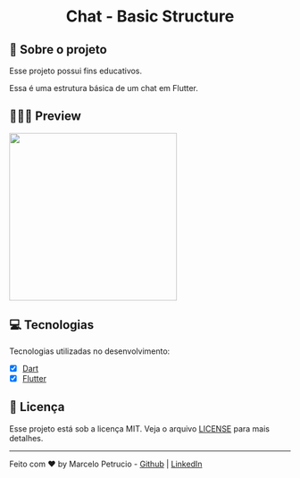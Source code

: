 <h1 align="center">
  Chat - Basic Structure
</h1>

## 🚀 Sobre o projeto

Esse projeto possui fins educativos.

Essa é uma estrutura básica de um chat em Flutter.

## 👨🏻‍💻 Preview

<img src="https://github.com/MarceloPetrucio/flutter_basic_chat_structure/blob/master/.github/preview.png" width="300">


## 💻 Tecnologias

Tecnologias utilizadas no desenvolvimento:  
- [x] [Dart](https://github.com/dart-lang)
- [x] [Flutter](https://github.com/flutter)

## 📝 Licença

Esse projeto está sob a licença MIT. Veja o arquivo [LICENSE](LICENSE.md) para mais detalhes.

---

Feito com ♥️ by Marcelo Petrucio -  [Github](https://github.com/MarceloPetrucio/) | [LinkedIn](https://www.linkedin.com/in/marcelopetrucio/)

